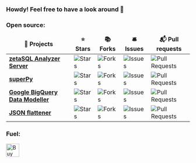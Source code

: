 ### Howdy! Feel free to have a look around 👋

<h3>Open source:</h3>
<table>
  <thead align="center">
    <tr border: none;>
      <td><b>🎁 Projects</b></td>
      <td><b>⭐ Stars</b></td>
      <td><b>📚 Forks</b></td>
      <td><b>🛎 Issues</b></td>
      <td><b>📬 Pull requests</b></td>
    </tr> 
  </thead>
  <tbody>
	    <tr>
	    <td><a href="https://github.com/ebendutoit/zetasql-analyzer-server"><b>zetaSQL Analyzer Server</b></a></td>
      <td><img alt="Stars" src="https://img.shields.io/github/stars/ebendutoit/zetasql-analyzer-server?style=flat-square&labelColor=343b41"/></td>
      <td><img alt="Forks" src="https://img.shields.io/github/forks/ebendutoit/zetasql-analyzer-server?style=flat-square&labelColor=343b41"/></td>
      <td><img alt="Issues" src="https://img.shields.io/github/issues/ebendutoit/zetasql-analyzer-server?style=flat-square&labelColor=343b41"/></td>
      <td><img alt="Pull Requests" src="https://img.shields.io/github/issues-pr/ebendutoit/zetasql-analyzer-server?style=flat-square&labelColor=343b41"/></td>
    </tr>
	  <tr>
	    <td><a href="https://github.com/doitintl/superpy"><b>superPy</b></a></td>
      <td><img alt="Stars" src="https://img.shields.io/github/stars/doitintl/superpy?style=flat-square&labelColor=343b41"/></td>
      <td><img alt="Forks" src="https://img.shields.io/github/forks/doitintl/superpy?style=flat-square&labelColor=343b41"/></td>
      <td><img alt="Issues" src="https://img.shields.io/github/issues/doitintl/superpy?style=flat-square&labelColor=343b41"/></td>
      <td><img alt="Pull Requests" src="https://img.shields.io/github/issues-pr/doitintl/superpy?style=flat-square&labelColor=343b41"/></td>
    </tr>
    <tr>
	    <td><a href="https://github.com/ebendutoit/google-bigquery-data-modeller"><b>Google BigQuery Data Modeller</b></a></td>
      <td><img alt="Stars" src="https://img.shields.io/github/stars/ebendutoit/google-bigquery-data-modeller?style=flat-square&labelColor=343b41"/></td>
      <td><img alt="Forks" src="https://img.shields.io/github/forks/ebendutoit/google-bigquery-data-modeller?style=flat-square&labelColor=343b41"/></td>
      <td><img alt="Issues" src="https://img.shields.io/github/issues/ebendutoit/google-bigquery-data-modeller?style=flat-square&labelColor=343b41"/></td>
      <td><img alt="Pull Requests" src="https://img.shields.io/github/issues-pr/ebendutoit/google-bigquery-data-modeller?style=flat-square&labelColor=343b41"/></td>
    </tr>
	<tr>
	    <td><a href="https://github.com/ebendutoit/json_flattener"><b>JSON flattener</b></a></td>
      <td><img alt="Stars" src="https://img.shields.io/github/stars/ebendutoit/json_flattener?style=flat-square&labelColor=343b41"/></td>
      <td><img alt="Forks" src="https://img.shields.io/github/forks/ebendutoit/json_flattener?style=flat-square&labelColor=343b41"/></td>
      <td><img alt="Issues" src="https://img.shields.io/github/issues/ebendutoit/json_flattener?style=flat-square&labelColor=343b41"/></td>
      <td><img alt="Pull Requests" src="https://img.shields.io/github/issues-pr/ebendutoit/json_flattener?style=flat-square&labelColor=343b41"/>	</td>
    </tr>
  </tbody>
</table>

<h3>Fuel:</h3>
<a href='https://ko-fi.com/U6U53LA88' target='_blank'><img height='36' style='border:0px;height:36px;' src='https://cdn.ko-fi.com/cdn/kofi2.png?v=2' border='0' alt='Buy Me a Coffee at ko-fi.com' /></a>

<!--
**ebendutoit/ebendutoit** is a ✨ _special_ ✨ repository because its `README.md` (this file) appears on your GitHub profile.

Here are some ideas to get you started:

- 🔭 I’m currently working on ...
- 🌱 I’m currently learning ...
- 👯 I’m looking to collaborate on ...
- 🤔 I’m looking for help with ...
- 💬 Ask me about ...
- 📫 How to reach me: ...
- 😄 Pronouns: ...
- ⚡ Fun fact: ...
-->
